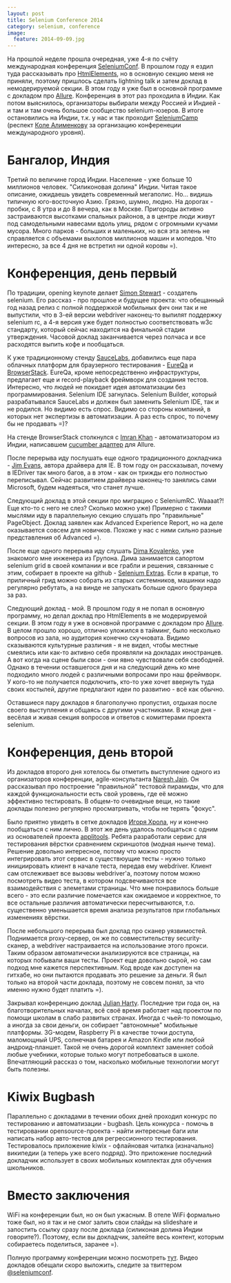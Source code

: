 ```yaml
---
layout: post
title: Selenium Conference 2014
category: selenium, conference
image: 
  feature: 2014-09-09.jpg
---
```


На прошлой неделе прошла очередная, уже 4-я по счёту международная конференция [SeleniumConf](http://seleniumconf.org/). В прошлом году я ездил туда рассказывать про [HtmlElements](https://github.com/yandex-qatools/htmlelements), но в основную секцию меня не приняли, поэтому пришлось сделать lightning talk и затем доклад в немодерируемой секции. В этом году я уже был в основной программе с докладом про [Allure](http://allure.qatools.ru/). Конференция в этот раз проходила в Индии. Как потом выяснилось, организаторы выбирали между Россией и Индией - и там и там очень большое сообщество selenium-юзеров. В итоге остановились на Индии, т.к. у нас и так проходит [SeleniumCamp](http://seleniumcamp.com/) (респект [Коле Алименкову](https://twitter.com/xpinjection) за организацию конференеции международного уровня).

Бангалор, Индия
===============
Третий по величине город Индии. Население - уже больше 10 миллионов человек. "Силиконовая долина" Индии. Читая такое описание, ожидаешь увидеть современный мегаполис. Но... видишь типичную юго-восточную Азию. Грязно, шумно, людно. На дорогах - пробки, с 8 утра и до 8 вечера, как в Москве. Пригороды активно застраиваются высотками спальных районов, а в центре люди живут под самодельными навесами вдоль улиц, рядом с огромными кучами мусора. Много парков - больших и маленьких, но вся эта зелень не справляется с объемами выхлопов миллионов машин и мопедов. Что интересно, за все 4 дня не встретил ни одной коровы =).

Конференция, день первый
========================
По традиции, opening keynote делает [Simon Stewart](https://twitter.com/shs96c) - создатель selenium. Его рассказ - про прошлое и будущее проекта: что обещанный год назад релиз с полной поддержкой мобильных фич они так и не выпустили, что в 3-ей версии webdriver наконец-то выпилят поддержку selenium rc, а 4-я версия уже будет полностью соответствовать w3c стандарту, который сейчас находится на финальной стадии утверждения. Часовой доклад заканчивается через полчаса и все расходятся выпить кофе и пообщаться.

К уже традиционному стенду [SauceLabs](https://saucelabs.com/), добавились еще пара облачных платформ для браузерного тестирования - [EureQa](http://www.sayeureqa.com/) и [BrowserStack](http://www.browserstack.com/). EureQa, кроме непосредственно инфраструктуры, предлагает еще и record-playback фреймворк для создания тестов. Интересно, что людей не покидает идея автоматизации без программирования. Selenium IDE загнулась. Selenium Builder, который разрабатывался SauceLabs и должен был заменить Selenium IDE, так и не родился. Но видимо есть спрос. Видимо со стороны компаний, в которых нет экспертизы в автоматизации. А раз есть спрос, то почему бы не продавать =)?

На стенде BrowserStack столкнулся с [Imran Khan](https://github.com/9ikhan) - автоматизатором из Индии, написавшем [cucumber адаптер](https://github.com/allure-framework/allure-cucumber) для Allure.

После перерыва иду послушать еще одного традиционного докладчика - [Jim Evans](https://twitter.com/jimevansmusic), автора драйвера для IE. В том году он рассказывал, почему в IEDriver так много багов, а в этом - как он трижды его полностью переписывал. Сейчас развитием драйвера наконец-то занялись сами Microsoft, будем надеяться, что станет лучше.

Следующий доклад в этой секции про миграцию с SeleniumRC. Waaaat?! Еще кто-то с него не слез? Сколько можно уже) Примерно с такими мыслями иду в параллельную секцию слушать про "правильные" PageObject. Доклад заявлен как Advanced Experience Report, но на деле оказывается совсем для новичков. Похоже у нас с ними сильно разные представления об Advanced =).

После еще одного перерыва иду слушать [Dima Kovalenko](http://twitter.com/dimacus), уже знакомого мне инженера из Групона. Дима занимается сапортом selenium grid в своей компании и все грабли и решения, связанные с этим, собирает в проекте на github - [Selenium Extras](https://github.com/groupon/Selenium-Grid-Extras). Если в кратце, то приличный грид можно собрать из старых системников, машинки надо регулярно ребутать, а на винде не запускать больше одного браузера за раз.

Следующий доклад - мой. В прошлом году я не попал в основную программу, но делал доклад про HtmlElements в не модерируемой секции. В этом году я уже в основной программе с докладом про [Allure](https://github.com/allure-framework). В целом прошло хорошо, отлично уложился в тайминг, было несколько вопросов из зала, но аудитория конечно скучновата. Видимо сказываются культурные различия - я не видел, чтобы местные смеялись или как-то активно себя проявляли на докладах иностранцев. А вот когда на сцене были свои - они явно чувствовали себя свободней. Однако в течении оставшегося дня и на следующий день ко мне подходило много людей с различными вопросами про наш фреймворк. У кого-то не получается подключить, кто-то уже хочет ввернуть туда своих костылей, другие предлагают идеи по развитию - всё как обычно.

Оставшиеся пару докладов я благополучно пропустил, отдыхая после своего выступления и общаясь с другими участниками. В конце дня - весёлая и живая секция вопросов и ответов с комиттерами проекта selenium.

Конференция, день второй
========================
Из докладов второго дня хотелось бы отметить выступление одного из организаторов конференции, agile-консультанта [Naresh Jain](https://twitter.com/nashjain). Он рассказывал про построение "правильной" тестовой пирамиды, что для каждой функциональности есть свой уровень, где её можно эффективно тестировать. В общем-то очевидные вещи, но такие доклады полезно регулярно просматривать, чтобы не терять "фокус".

Было приятно увидеть в сетке докладов [Игоря Хрола](https://twitter.com/Rolzik), ну и конечно пообщаться с ним лично. В этот же день удалось пообщаться с одним из основателей проекта [applitools](http://applitools.com/). Ребята разработали сервис для тестирования вёрстки сравнением скриншотов (модная нынче тема). Решение довольно интересное, потому что можно просто интегрировать этот сервис в существюущие тесты - нужно только инициировать клиент в начале теста, передав ему webdriver. Клиент сам отслеживает все вызовы webdriver'a, поэтому потом можно посмотреть видео теста, в котором подсвечиваются все взаимодействия с элеметами страницы. Что мне понравилось больше всего - это если различие помечается как ожидаемое и корректное, то все остальные различия автоматически пересчитываются, т.о. существенно уменьшается время анализа результатов при глобальных изменениях вёрстки.

После небольшого перерыва был доклад про сканер уязвимостей. Поднимается proxy-сервер, он же по совместительству security-сканер, а webdriver настраивается на использование этого прокси. Таким образом автоматически анализируются все страницы, на которых побывали ваши тесты. Проект еще довольно сырой, но сам подход мне кажется перспективным. Код вроде как доступен на гитхабе, но они пытаются продавать это решение за деньги. Я был только на второй части доклада, поэтому не совсем понял, за что именно нужно будет платить =).

Закрывал конференцию доклад [Julian Harty](https://twitter.com/julianharty). Последние три года он, на благотворительных началах, всё своё время работает над проектом по помощи школам в слабо развитых странах. Иногда с чьей-то помощью, а иногда за свои деньги, он собирает "автономные" мобильные платформы. 3G-модем, Raspberry Pi в качестве точки доступа, маломощный UPS, солнечная батарея и Amazon Kindle или любой андроид-планшет. Такой не очень дорогой комплект заменяет собой любые учебники, которые только могут потребоваться в школе. Впечатляющий рассказ о том, насколько мобильные технологии могут быть полезны.

Kiwix Bugbash
=============
Параллельно с докладами в течении обоих дней проходил конкурс по тестированию и автоматизации - bugbash. Цель конкурса - помочь в тестировании opensource-проекта - найти интересные баги или написать набор авто-тестов для регрессионного тестирования. Тестировалось приложение kiwix - офлайновая читалка (изначально) википедии (а теперь уже всего подряд). Это приложение последний докладчик использует в своих мобильных комплектах для обучения школьников.

Вместо заключения
=================
WiFi на конференции был, но он был ужасным. В отеле WiFi формально тоже был, но я так и не смог залить свои слайды на slideshare и запостить ссылку сразу после доклада (силиконая долина Индии говорите?). Поэтому, если вы докладчик, залейте весь контент, которым собираетесь поделиться, заранее =).

Полную программу конференции можно посмотреть [тут](http://confengine.com/selenium-conf-2014/schedule). Видео докладов обещали скоро выложить, следите за твиттером [@seleniumconf](https://twitter.com/seleniumconf).